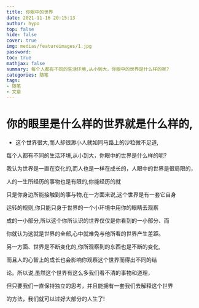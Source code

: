 ```yaml
---
title: 你眼中的世界
date: 2021-11-16 20:15:13
author: hypo
top: false
hide: false
cover: true
img: medias/featureimages/1.jpg
password:
toc: true
mathjax: false
summary: 每个人都有不同的生活环境,从小到大，你眼中的世界是什么样的呢?
categories: 随笔
tags:
- 随笔
- 文章
---
```


# 你的眼里是什么样的世界就是什么样的,

- 这个世界很大,而人却很渺小人就如同马路上的沙粒微不足道,

每个人都有不同的生活环境,从小到大，你眼中的世界是什么样的呢?

我认为世界是一直在变化的,而人也是一样在成长的，人眼中的世界是很局限的，

人的一生所经历的事物也是有限的,你能经历的就

只是你身边所能接触到的事与物,在一方面来说,这个世界是有一套它自身

运转的规则,你只能只身于世界的一个小环境中用你的眼睛去观察

成的一小部分,所以这个你所认识的世界仅仅是你看到的一小部分、而

你就认为这就是世界的全部,心中就难免与他所看的世界产生差距。

另一方面、世界是不断变化的,你所观察到的东西也是不断的变化,

而且人的心智上的成长也会影响你观察这个世界而得出不同的结

论。所以说,虽然这个世界有这么多我们看不清的事物和道理，

但只要我们一直保持独立的思考，并且能拥有一套我们去解释这个世界

的方法，我们就可以过好大部分的人生了!
